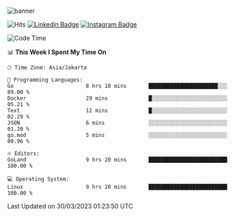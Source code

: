![banner](https://readme-typing-svg.herokuapp.com/?lines=Hello,+There!+👋;This+is+ryanbekhen....;Nice+to+meet+you!&center=false)

![Hits](https://hits.seeyoufarm.com/api/count/incr/badge.svg?url=https%3A%2F%2Fgithub.com%2Fryanbekhen%2Fhit-counter&count_bg=%2379C83D&title_bg=%23555555&icon=github.svg&icon_color=%23E7E7E7&title=Provile+views&edge_flat=true)
[![Linkedin Badge](https://img.shields.io/badge/-LinkedIn-0e76a8?style=flat-square&logo=Linkedin&logoColor=white)](https://linkedin.com/in/ryanbekhen)
[![Instagram Badge](https://img.shields.io/badge/-Instagram-e4405f?style=flat-square&logo=Instagram&logoColor=white)](https://instagram.com/ryanbekhen.dev/)

<!--START_SECTION:waka-->
![Code Time](http://img.shields.io/badge/Code%20Time-220%20hrs%2022%20mins-blue)

📊 **This Week I Spent My Time On** 

```text
🕑︎ Time Zone: Asia/Jakarta

💬 Programming Languages: 
Go                       8 hrs 18 mins       ██████████████████████░░░   89.00 % 
Docker                   29 mins             █░░░░░░░░░░░░░░░░░░░░░░░░   05.21 % 
Text                     12 mins             █░░░░░░░░░░░░░░░░░░░░░░░░   02.29 % 
JSON                     6 mins              ░░░░░░░░░░░░░░░░░░░░░░░░░   01.20 % 
go.mod                   5 mins              ░░░░░░░░░░░░░░░░░░░░░░░░░   00.96 % 

🔥 Editors: 
GoLand                   9 hrs 20 mins       █████████████████████████   100.00 % 

💻 Operating System: 
Linux                    9 hrs 20 mins       █████████████████████████   100.00 % 
```


 Last Updated on 30/03/2023 01:23:50 UTC
<!--END_SECTION:waka-->
